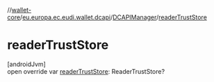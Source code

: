 //[wallet-core](../../../index.md)/[eu.europa.ec.eudi.wallet.dcapi](../index.md)/[DCAPIManager](index.md)/[readerTrustStore](reader-trust-store.md)

# readerTrustStore

[androidJvm]\
open override var [readerTrustStore](reader-trust-store.md): ReaderTrustStore?
